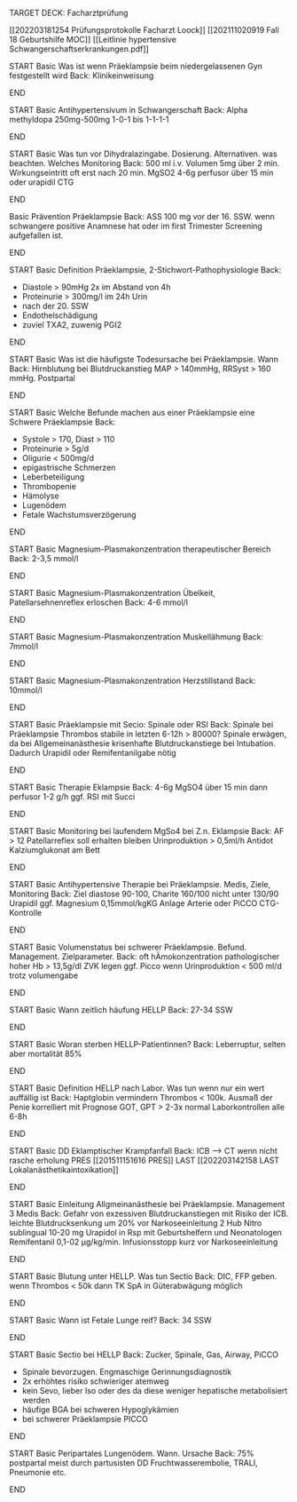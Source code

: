 TARGET DECK: Facharztprüfung

[[202203181254 Prüfungsprotokolle Facharzt Loock]]
[[202111020919 Fall 18 Geburtshilfe MOC]]
[[Leitlinie hypertensive Schwangerschaftserkrankungen.pdf]]

START
Basic
Was ist wenn Präeklampsie beim niedergelassenen Gyn festgestellt wird
Back:
Klinikeinweisung
<!--ID: 1647627386567-->
END

START
Basic
Antihypertensivum in Schwangerschaft
Back: 
Alpha methyldopa 250mg-500mg 1-0-1 bis 1-1-1-1
<!--ID: 1647627471929-->
END

START
Basic
Was tun vor Dihydralazingabe. Dosierung. Alternativen. was beachten. Welches Monitoring
Back:
500 ml i.v. Volumen
5mg über 2 min. Wirkungseintritt oft erst nach 20 min.
MgSO2 4-6g perfusor über 15 min
oder urapidil
CTG
<!--ID: 1647627654448-->
END

Basic
Prävention Präeklampsie
Back:
ASS 100 mg vor der 16. SSW. wenn schwangere positive  Anamnese hat oder im first Trimester Screening aufgefallen ist.
<!--ID: 1647627386580-->
END

START
Basic
Definition Präeklampsie, 2-Stichwort-Pathophysiologie
Back:
- Diastole > 90mHg 2x im Abstand von 4h 
- Proteinurie > 300mg/l im 24h Urin
- nach der 20. SSW
- Endothelschädigung
- zuviel TXA2, zuwenig PGI2
<!--ID: 1647620546692-->
END

START
Basic
Was ist die häufigste Todesursache bei Präeklampsie. Wann
Back:
Hirnblutung bei Blutdruckanstieg MAP > 140mmHg, RRSyst > 160 mmHg. Postpartal
<!--ID: 1647620993423-->
END

START
Basic
Welche Befunde machen aus einer Präeklampsie eine Schwere Präeklampsie
Back:
- Systole > 170, Diast > 110
- Proteinurie > 5g/d
- Oligurie < 500mg/d
- epigastrische Schmerzen
- Leberbeteiligung
- Thrombopenie
- Hämolyse
- Lugenödem
- Fetale Wachstumsverzögerung
<!--ID: 1647620993445-->
END

START
Basic
Magnesium-Plasmakonzentration therapeutischer Bereich
Back:
2-3,5 mmol/l
<!--ID: 1647621208822-->
END

START
Basic
Magnesium-Plasmakonzentration Übelkeit, Patellarsehnenreflex erloschen
Back:
4-6 mmol/l
<!--ID: 1647621208838-->
END

START
Basic
Magnesium-Plasmakonzentration Muskellähmung
Back:
7mmol/l
<!--ID: 1647621208851-->
END

START
Basic
Magnesium-Plasmakonzentration Herzstillstand
Back:
10mmol/l
<!--ID: 1647621208862-->
END

START
Basic
Präeklampsie mit Secio: Spinale oder RSI
Back:
Spinale bei Präeklampsie Thrombos stabile in letzten 6-12h > 80000? Spinale erwägen, da
bei Allgemeinanästhesie krisenhafte Blutdruckanstiege bei Intubation. Dadurch Urapidil oder Remifentanilgabe nötig
<!--ID: 1647612548969-->
END



START
Basic
Therapie Eklampsie
Back:
4-6g MgSO4 über 15 min
dann perfusor 1-2 g/h
ggf. RSI mit Succi
<!--ID: 1647612548992-->
END

START
Basic
Monitoring bei laufendem MgSo4 bei Z.n. Eklampsie
Back:
AF > 12
Patellarreflex soll erhalten bleiben
Urinproduktion > 0,5ml/h 
Antidot Kalziumglukonat am Bett
<!--ID: 1647612549016-->
END

START
Basic
Antihypertensive Therapie bei Präeklampsie. Medis, Ziele, Monitoring
Back:
Ziel diastose 90-100, Charite 160/100
nicht unter 130/90
Urapidil
ggf. Magnesium 0,15mmol/kgKG
Anlage Arterie oder PiCCO
CTG-Kontrolle
<!--ID: 1647621715376-->
END

START
Basic
Volumenstatus bei schwerer Präeklampsie. Befund. Management. Zielparameter.
Back:
oft hÄmokonzentration pathologischer hoher Hb > 13,5g/dl
ZVK legen
ggf. Picco wenn Urinproduktion < 500 ml/d trotz volumengabe
<!--ID: 1647622133114-->
END


START
Basic
Wann zeitlich häufung HELLP
Back:
27-34 SSW
<!--ID: 1647622133121-->
END

START
Basic
Woran sterben HELLP-Patientinnen?
Back:
Leberruptur, selten aber mortalität 85%
<!--ID: 1647778155991-->
END

START
Basic
Definition HELLP nach Labor. Was tun wenn nur ein wert auffällig ist
Back:
Haptglobin vermindern
Thrombos < 100k.  Ausmaß der Penie korrelliert mit Prognose
GOT, GPT > 2-3x normal
Laborkontrollen alle 6-8h
<!--ID: 1647622361408-->
END

START
Basic
DD Eklamptischer Krampfanfall
Back:
ICB --> CT wenn nicht rasche erholung
PRES [[201511151616 PRES]]
LAST [[202203142158 LAST Lokalanästhetikaintoxikation]]
<!--ID: 1647627767649-->
END

START
Basic
Einleitung Allgmeinanästhesie bei  Präeklampsie. Management 3 Medis
Back:
Gefahr von exzessiven Blutdruckanstiegen mit Risiko der ICB. 
leichte Blutdrucksenkung um 20% vor Narkoseeinleitung
2 Hub Nitro sublingual
10-20 mg Urapidol
in Rsp mit Geburtshelfern und Neonatologen Remifentanil 0,1-02 µg/kg/min. Infusionsstopp kurz vor Narkoseeinleitung
<!--ID: 1647973391283-->
END

START
Basic
Blutung unter HELLP. Was tun
Sectio
Back:
DIC, FFP geben.
wenn Thrombos < 50k dann TK
SpA in Güterabwägung möglich
<!--ID: 1647622596899-->
END

START
Basic
Wann ist Fetale Lunge reif?
Back:
34 SSW
<!--ID: 1647622596919-->
END

START
Basic
Sectio bei HELLP
Back:
Zucker, Spinale, Gas, Airway, PiCCO
- Spinale bevorzugen. Engmaschige Gerinnungsdiagnostik
- 2x erhöhtes risiko schwieriger atemweg
- kein Sevo, lieber Iso oder des da diese weniger hepatische metabolisiert werden
- häufige BGA bei schweren Hypoglykämien
- bei schwerer Präeklampsie PICCO
<!--ID: 1647623240115-->
END

START
Basic
Peripartales Lungenödem. Wann. Ursache
Back:
75% postpartal
meist durch partusisten
DD Fruchtwasserembolie, TRALI, Pneumonie etc.
<!--ID: 1647623240133-->
END